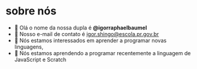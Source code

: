 # sobre nós
- 👋 Olá o nome da nossa dupla é **@igorraphaelbaumel**
- 👀 Nosso e-mail de contato é igor.shingo@escola.pr.gov.br
- 🌱 Nós estamos interessados em aprender a programar novas linguagens,
- 💞️ Nós estamos aprendendo a programar recentemente a linguagem de JavaScript e Scratch
